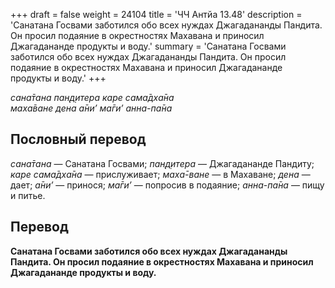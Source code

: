 +++
draft = false
weight = 24104
title = 'ЧЧ Антйа 13.48'
description = 'Санатана Госвами заботился обо всех нуждах Джагадананды Пандита. Он просил подаяние в окрестностях Махавана и приносил Джагадананде продукты и воду.'
summary = 'Санатана Госвами заботился обо всех нуждах Джагадананды Пандита. Он просил подаяние в окрестностях Махавана и приносил Джагадананде продукты и воду.'
+++

_сана̄тана пан̣д̣итера каре сама̄дха̄на  
маха̄ване дена а̄ни’ ма̄ги’ анна-па̄на_

## Пословный перевод

_сана̄тана_ — Санатана Госвами; _пан̣д̣итера_ — Джагадананде Пандиту; _каре_ _сама̄дха̄на_ — прислуживает; _маха̄_\-_ване_ — в Махаване; _дена_ — дает; _а̄ни’_ — принося; _ма̄ги’_ — попросив в подаяние; _анна_\-_па̄на_ — пищу и питье.

## Перевод

**Санатана Госвами заботился обо всех нуждах Джагадананды Пандита. Он просил подаяние в окрестностях Махавана и приносил Джагадананде продукты и воду.**
